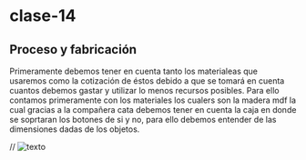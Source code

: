# clase-14
## Proceso y fabricación 
Primeramente debemos tener en cuenta tanto los materialeas que usaremos como la cotización de éstos debido a que se tomará en cuenta cuantos debemos gastar y utilizar lo menos recursos posibles.
 Para ello contamos primeramente con los materiales los cualers son la madera mdf la cual gracias a la compañera cata debemos tener en cuenta la caja en donde se soprtaran los botones de si y no, para ello debemos entender de las dimensiones dadas de los objetos. 
 
// ![texto](./nombreimagen.jpg)
